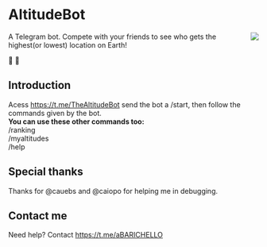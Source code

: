 # AltitudeBot
<img src="http://i.imgur.com/bAmwK4x.png" align="right">
A Telegram bot. Compete with your friends to see who gets the highest(or lowest) location on Earth! 

:mount_fuji: :tanabata_tree:

## Introduction
Acess https://t.me/TheAltitudeBot send the bot a /start, then follow the commands given by the bot.  
__You can use these other commands too:__  
/ranking  
/myaltitudes  
/help  

## Special thanks
Thanks for @cauebs and @caiopo for helping me in debugging.

## Contact me
Need help? Contact https://t.me/aBARICHELLO
